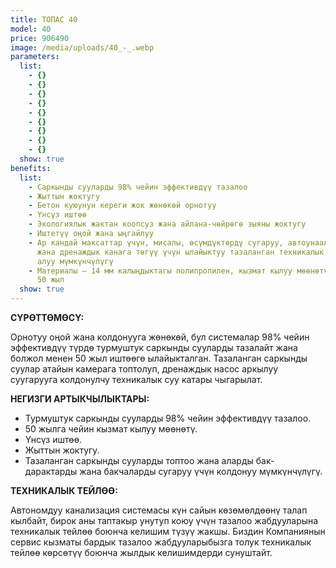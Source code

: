```yaml
---
title: ТОПАС 40
model: 40
price: 906490
image: /media/uploads/40_-_.webp
parameters:
  list:
    - {}
    - {}
    - {}
    - {}
    - {}
    - {}
    - {}
    - {}
    - {}
  show: true
benefits:
  list:
    - Саркынды сууларды 98% чейин эффективдүү тазалоо
    - Жыттын жоктугу
    - Бетон куюунун кереги жок жөнөкөй орнотуу
    - Үнсүз иштөө
    - Экологиялык жактан коопсуз жана айлана-чөйрөгө зыяны жоктугу
    - Иштетүү оңой жана ыңгайлуу
    - Ар кандай максаттар үчүн, мисалы, өсүмдүктөрдү сугаруу, автоунааларды жуу
      жана дренаждык канага төгүү үчүн ылайыктуу тазаланган техникалык сууну
      алуу мүмкүнчүлүгү
    - Материалы – 14 мм калыңдыктагы полипропилен, кызмат кылуу мөөнөтү кеминде
      50 жыл
  show: true
---
```



**СҮРӨТТӨМӨСҮ:**

Орнотуу оңой жана колдонууга жөнөкөй, бул системалар 98% чейин эффективдүү түрдө турмуштук саркынды сууларды тазалайт жана болжол менен 50 жыл иштөөгө ылайыкталган.
Тазаланган саркынды суулар атайын камерага топтолуп, дренаждык насос аркылуу суугарууга колдонулчу техникалык суу катары чыгарылат.

**НЕГИЗГИ АРТЫКЧЫЛЫКТАРЫ:**

* Турмуштук саркынды сууларды 98% чейин эффективдүү тазалоо.
* 50 жылга чейин кызмат кылуу мөөнөтү.
* Үнсүз иштөө.
* Жыттын жоктугу.
* Тазаланган саркынды сууларды топтоо жана аларды бак-дарактарды жана бакчаларды сугаруу үчүн колдонуу мүмкүнчүлүгү.

**ТЕХНИКАЛЫК ТЕЙЛӨӨ:**

Автономдуу канализация системасы күн сайын көзөмөлдөөнү талап кылбайт, бирок аны таптакыр унутуп коюу үчүн тазалоо жабдууларына техникалык тейлөө боюнча келишим түзүү жакшы. Биздин Компаниянын сервис кызматы бардык тазалоо жабдууларыбызга толук техникалык тейлөө көрсөтүү боюнча жылдык келишимдерди сунуштайт.
